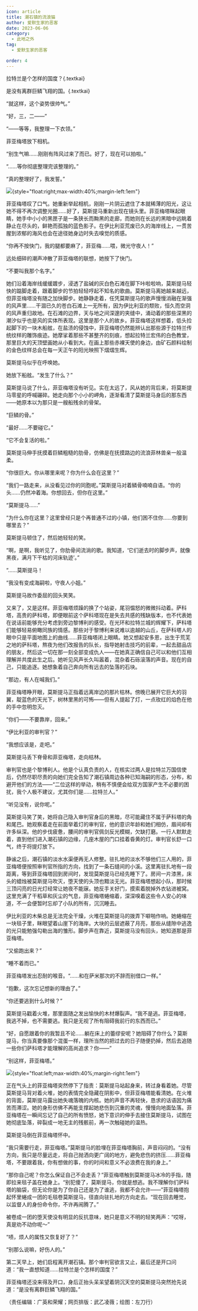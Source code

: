 ```yaml
---
icon: article
title: 潮石镇的流浪猫
author: 爱默生家的恶客
date: 2023-06-06
category:
  - 此地之外
tag:
  - 爱默生家的恶客

order: 4
---
```


拉特兰是个怎样的国度？{.textkai}

是没有离群巨鳞飞翔的国。{.textkai}

<!-- more -->

“就这样，这个姿势很帅气。”

“好，三，二——”

“——等等，我整理一下衣领。”

菲亚梅塔放下相机。

“别生气嘛……刚刚有阵风过来了而已。好了，现在可以拍啦。”

“……等你彻底整理完该整理的。”

“真的整理好了，我发誓。”

![](./res/illustration/LOFTER@左刀行（潮石镇1）.webp){style="float:right;max-width:40%;margin-left:1em"}

菲亚梅塔叹了口气。她重新举起相机，刚刚一片阴云遮住了本就稀薄的阳光，这让她不得不再次调整光圈……好了，莫斯提马重新出现在镜头里。菲亚梅塔眯起眼睛，她手中小小的黑匣子是一条狭长而黝黑的走廊，而她则在长远的黑暗中远眺着静止在尽头的，鲜艳而孤独的蓝色影子。在伊比利亚荒废已久的海岸线上，一贯苦腥到浓郁的海风也会在途径她身边时失去嗅觉的质感。

“你再不按快门，我的腿都要麻了，菲亚梅……喂，微光守夜人！”

远处细碎的潮声冲散了菲亚梅塔的联想，她按下了快门。

“不要叫我那个名字。”

她们沿着海岸线缓缓踱步，浸透了盐碱的灰白色石滩在脚下咔啦啦响，莫斯提马轻快的踮脚走着，跟着脚步的节拍轻轻哼起不知名的歌曲。莫斯提马离她越来越远，但菲亚梅塔没有随之加快脚步。她静静走着，任凭莫斯提马的歌声慢慢消融在渐强的风声里……干涸已久的苍白石滩上一无所有，因为伊比利亚的颓败，恒久而空洞的风声重归故地。在石滩的边界，天与地之间深邃的夹缝中，涌动着的那些深黑的潮汐似乎也是风的实体所表现。这里是那个人的故乡。菲亚梅塔这样想着，低头捡起脚下的一块木船舷，在盐渍的侵蚀中，菲亚梅塔仍然能辨认出那些源于拉特兰传统纹样的雕饰痕迹。她摩挲着那些不甚整齐的刻痕，想起拉特兰宏伟的白色教堂，那里巨大的天顶壁画她从小看到大。在画上那些赤裸天使的身边，由矿石颜料绘制的金色纹样总会在每一天正午的阳光映照下熠熠生辉。

莫斯提马似乎在呼唤她。

她放下船舷。“发生了什么？”

莫斯提马说了什么，菲亚梅塔没有听见。实在太远了，风从她的背后来，将莫斯提马零星的呼喊碾碎。她走向那个小小的岬角，逐渐看清了莫斯提马身后的那东西——她原本以为那只是一艘船残余的骨架。

“巨鳞的骨。”

“最好……不要碰它。”

“它不会复活的啦。”

莫斯提马伸手抚摸着巨鳞粗糙的肋骨，仿佛是在抚摸路边的流浪菲林兽亲一般温柔。

“你很巨大。你从哪里来呢？你为什么会在这里？”

“我们一路走来，从没看见过你的同胞呢。”莫斯提马对着鳞骨喃喃自语。“你的头……仍然冲着海。你想回去，但你在这里。”

“莫斯提马……”

“为什么你在这里？这里曾经只是个再普通不过的小镇，他们困不住你……你要到哪里去？”

莫斯提马顿住了，然后她轻轻的笑。

“啊，是啊，我听见了，你肋骨间流淌的歌。我知道，‘它们逝去时的脚步声，就像黑夜，满月下干枯的河床轨迹’。”

“……莫斯提马！

“我没有变成海嗣啦，守夜人小姐。”

莫斯提马故作委屈的回头笑笑。

又来了，又是这样。菲亚梅塔烦躁的换了个站姿，尾羽愠怒的微微抖动着。萨科塔，高贵的萨科塔，即便眼前这个萨科塔现在是失去共感的残缺版本，也不代表她在说话前能够充分考虑到旁边黎博利的感受。在光环和拉特兰城的辉耀下，萨科塔们能够轻易俯瞰同族的情感。那些对于黎博利来说难以逾越的山丘，在萨科塔人的眼中只是平面地图上的曲线……菲亚梅塔闭上眼睛。她又想起安多恩，出生于荒芜之地的萨科塔，熬夜为他们改报告的队长，指导她射击技巧的前辈，一起去甜品店的朋友，然后这一切在那一刻全部变成仇人——在她真正确信自己可以和他们互相理解并共度此生之后。她听见风声长久叫嚣着，混杂着石砾滚落的声音。现在的自己，只能追逐。她想象着自己奔向所有远去的坠落的石块。

“那边，有人在喊我们。”

菲亚梅塔睁开眼，莫斯提马正指着远离岸边的那片枯林。傍晚已展开它巨大的羽翼，靛蓝色的天光下，树林里黑的可怖——但有人提起了灯，一点玫红的焰色在他的手中忽明忽灭。

“你们——不要靠岸，回来。”

“伊比利亚的审判官？”

“我想应该是，走吧。”

莫斯提马丢下脊骨和菲亚梅塔，走向枯林。

审判官也是个黎博利人。他是个认真负责的人，在核实过两人是拉特兰万国信使后，仍然尽职尽责的向她们完全告知了潮石镇周边各种已知海嗣的形态，分布，和避开他们的方法——“二位这样的举动，稍有不慎便会给双方国家产生不必要的困扰，我个人极不建议，尤其你们是……拉特兰人。”

“听见没有，说你呢。”

莫斯提马笑了笑，她将自己隐入审判官身后的黑暗，尽可能藏住不属于萨科塔的角和尾巴。她观察着走在前面举着灯的审判官，他的意识年龄和她们相仿，眉间却有许多纵深。他的步伐疲惫，腰间的审判官佩剑反光模糊，欠缺打磨。一行人默默走着，直到他们进入潮石镇的边缘，几座木屋的门口挂着昏黄的灯。审判官长舒一口气，终于将提灯放下。

静谧之后，潮石镇的淡水水渠便再无人修整。驻扎地的淡水不够他们三人用的，菲亚梅塔便按照审判官所指的方向，找到了一条石缝间的小溪。这里离驻扎地有一段距离，等到菲亚梅塔回到房间时，发现莫斯提马已经先睡下了。房间一片漆黑，床头的蜡烛被莫斯提马吹灭，堕天使的头顶也黯淡无光。菲亚梅塔想起小队，那时候三顶闪亮的日光灯经常让她夜不能寐。她反手关好门，摸索着脱掉外衣钻进被窝。这里充满了干稻草和灰尘的气息，菲亚梅塔蜷缩着，深深嗅着这些令人安心的味道，不一会便暂时忘却了小队的所有，沉沉睡去。

伊比利亚的木柴总是无法完全干燥，火堆在莫斯提马的拨弄下噼啪作响。她蜷缩在一块毯子里，眯眼望着山崖下的海岸。大块的云层遮蔽了月亮，那些从缝隙中逃逸的光只能勉强勾勒出海的雏形。脚步声在靠近，莫斯提马没有回头，她知道那是菲亚梅塔。

“又偷跑出来？”

“睡不着而已。”

菲亚梅塔发出忍耐的喉音。“……和在萨米那次的不辞而别借口一样。”

“抱歉，这次忘记想新的理由了。”

“你还要逃到什么时候？”

莫斯提马戳着火堆，那里面随之发出愉快的木材爆裂声。“我不是逃。菲亚梅塔，我逃不掉，也不需要逃。我只是无视了所有阻碍我前行的东西而已。”

“好，自愿跟着你的我暂且不论……躺在床上的蕾缪安呢？她阻碍了你什么？莫斯提马，你当真要像那个混蛋一样，理所当然的把过去的日子随便扔掉，然后去追随一些你们萨科塔才能理解的高尚追求？你——”

“别这样，菲亚梅塔。”

![](./res/illustration/LOFTER@左刀行（潮石镇2）.webp){style="float:left;max-width:40%;margin-right:1em"}

正在气头上的菲亚梅塔突然停下了指责：莫斯提马站起身来，转过身看着她。尽管莫斯提马背对着火堆，她的表情完全隐藏在阴影中，但菲亚梅塔能看清她。在火堆的背面，莫斯提马露出她失魂落魄的内核。她的声音不再轻快，恳求的话语因为痛苦而滞涩。她的身形仿佛不再能支撑起她悲伤到沉重的灵魂，慢慢向地面坠落。菲亚梅塔在一瞬间忘记了自己的所有愤怒，她下意识的伸手去接住莫斯提马，试图在她彻底坠落，碎裂成一地无主的残骸前，再一次触碰她的温热。

莫斯提马倒在菲亚梅塔怀中。

“我只需要行走，菲亚梅塔。”莫斯提马的脸埋在菲亚梅塔胸前，声音闷闷的。“没有方向，我只是尽量远走，将自己抛洒向更广阔的地方，避免悲伤的挤压……菲亚梅塔，不要跟着我，你有想做的事，你的时间和意义不必浪费在我的身上。”

“那你自己呢？你怎么保证自己不会走丢？”菲亚梅塔触到莫斯提马冰冷的手指，随即拉来毯子盖在她身上。“别犯傻了，莫斯提马，你就是想逃。我不理解你们萨科塔的脑袋，但无论你是为了你自己还是为了谁逃，我都不会允许——”菲亚梅塔抱起怀里蜷成一团的毛毯卷莫斯提马，径直向驻扎地的方向走去。“现在回去睡觉，以监督人的身份命令你，不许再闹腾了。”

被卷成一团的堕天使没有明显的反抗意味，她只是意义不明的轻笑两声：“哎呀，真是劝不动你呢～”

“啧，烦人的属性又恢复好了？”

“别那么说嘛，好伤人的。”

第二天早上，她们启程离开潮石镇。那个审判官欲言又止，最后还是开口问道：“我一直想知道……拉特兰是个怎样的国度？”

菲亚梅塔还没来得及开口，身后正抬头呆呆望着阴沉天空的莫斯提马突然抢先说道：“是没有离群巨鳞飞翔的国。”<eod />

（责任编辑：广英和荣耀；网页排版：武乙凌薇；绘图：左刀行）

<FakeAds />